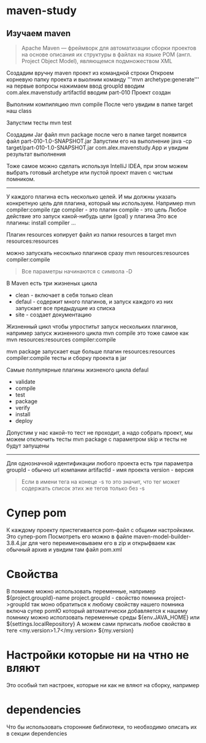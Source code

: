 # maven-study

## Изучаем maven
> Apache Maven — фреймворк для автоматизации сборки проектов на основе описания их структуры в файлах на языке POM (англ. Project Object Model), являющемся подмножеством XML

Создадим вручну maven проект из командной строки
Откроем корневую папку проекта и выолним команду
'''mvn archetype:generate'''
на первые вопросы нажимаем ввод
groupId вводим com.alex.mavenstudy
artifactId вводим part-010
Проект создан

Выполним компиляцию
mvn compile
После чего увидим в папке target наш class

Запустим тесты
mvn test

Создадим Jar файл
mvn package
после чего в папке target появится файл part-010-1.0-SNAPSHOT.jar
Запустим его на выполнение
java -cp target/part-010-1.0-SNAPSHOT.jar com.alex.mavenstudy.App
и увидим результат выполнения

Тоже самое можно сделать используя IntelliJ IDEA, при этом можем выбрать готовый archetype или 
пустой проект maven с чистым помником.

-----------------------------------------
У каждого плагина есть несколько целей. И мы должны указать конкретную цель для плагина, который мы используем.
Например
mvn compiler:compile
где
compiler - это плагин
compile - это цель
Любое действие это запуск какой-нибудь цели (goal) у плагина
Это все плагины:
install
compiler
...

Плагин resources копирует файл из папки resources в target
mvn resources:resources

можно запускать несоклько плагинов сразу
mvn resources:resources compiler:compile

> Все параметры начинаются с символа -D

В Maven есть три жизненых цикла
- clean - включает в себя только clean
- defaul - содержит много плагинов, и запуск каждого из них запускает все предыдущие из списка
- site - создает документацию

Жизненный цикл чтобы упроститьт запуск нескольких плагинов, например запуск жизненного цикла
mvn compile
это тоже самое как
mvn resources:resources compiler:compile

mvn package запускает еще больше плагин
resources:resources compiler:compile тесты и сборку проекта в jar

Самые полпулярные плагины жизненого цикла defaul
- validate
- compile
- test
- package
- verify
- install
- deploy

Допустим у нас какой-то тест не проходит, а надо собрать проект, мы можем отключить тесты
mvn package с параметром skip и тесты не будут запущены

********************************************
Для однозначной идентификации любого проекта есть три параметра
groupId - обычно url компании
artifactId - имя проекта
version - версия

> Если в имени тега на конеце -s то это значит, что тег может содержать список этих же тегов 
> только без -s

# Супер pom
К каждому проекту пристегивается pom-файл с общими настройками. Это супер-pom Посмотреть его 
можно в файле maven-model-builder-3.8.4.jar для чего переименовываем его в zip и открыфваем как 
обычный архив и увидим там файл pom.xml

# Свойства
В помнике можно использовать переменные, например
<version>${project.groupId}-name</version>
project.groupId - свойство помника project->groupId
так моно обратиться к любому свойству нашего помника включа супер pomЮ который автоматически 
добавляется к нашему помнику
можно исползовать переменные среды
${env.JAVA_HOME}
или
${settings.localRepository}
А можем сами прписать любое свойство в теге
<properties>
    <my.version>1.7</my.version>
</properties>
${my.version}

# Настройки которые ни на чтно не вляют
Это особый тип настроек, которые ни как не вляют на сборку, например 
<name>
<url>
<licenses>
<organization>
<developers>

# dependencies
Что бы использовать сторонние библиотеки, то необходимо описать их в секции dependencies  








